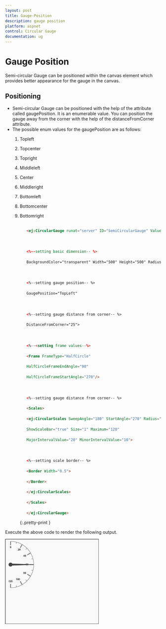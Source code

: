 ```yaml
---
layout: post
title: Gauge-Position
description: gauge position
platform: aspnet
control: Circular Gauge
documentation: ug
---
```


# Gauge Position

Semi-circular Gauge can be positioned within the canvas element which provides better appearance for the gauge in the canvas.

## Positioning

* Semi-circular Gauge can be positioned with the help of the attribute called gaugePosition. It is an enumerable value. You can position the gauge away from the corner with the help of the distanceFromCorner attribute. 
* The possible enum values for the gaugePosition are as follows:
  1. Topleft
  2. Topcenter
  3. Topright
  4. Middleleft
  5. Center
  6. Middleright
  7. Bottomleft
  8. Bottomcenter
  9. Bottomright


     ~~~ html

        <ej:CircularGauge runat="server" ID="SemiCircularGauge" Value="60"



        <%--setting basic dimension-- %>

        BackgroundColor="transparent" Width="500" Height="500" Radius="100"



        <%--setting gauge position-- %>

        GaugePosition="TopLeft"



        <%--setting gauge distance from corner-- %>

        DistanceFromCorner="25">



        <%--<setting frame values--%>

        <Frame FrameType="HalfCircle"

        HalfCircleFrameEndAngle="90"

        HalfCircleFrameStartAngle="270"/>



        <%--setting gauge distance from corner-- %>

        <Scales>

        <ej:CircularScales SweepAngle="180" StartAngle="270" Radius="100"

        ShowScaleBar="true" Size="1" Maximum="120"

        MajorIntervalValue="20" MinorIntervalValue="10">



        <%--setting scale border-- %>

        <Border Width="0.5">

        </Border>

        </ej:CircularScales>

        </Scales>

        </ej:CircularGauge>

     ~~~
     {:.pretty-print }

Execute the above code to render the following output.

 ![](Gauge-Position_images/Gauge-Position_img1.png)



